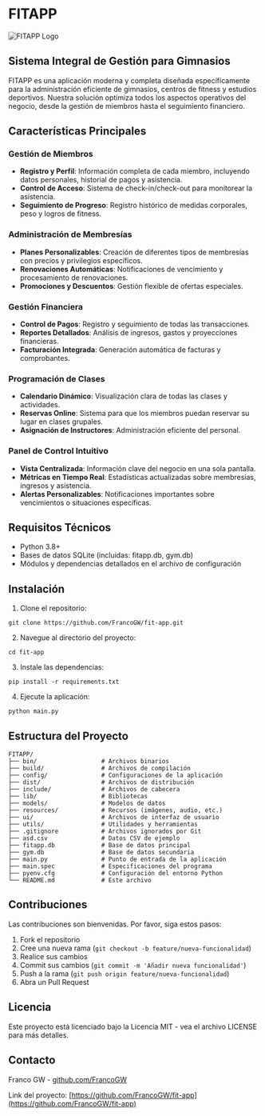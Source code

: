 # FITAPP

![FITAPP Logo](fitapp/logo.png)

## Sistema Integral de Gestión para Gimnasios

FITAPP es una aplicación moderna y completa diseñada específicamente para la administración eficiente de gimnasios, centros de fitness y estudios deportivos. Nuestra solución optimiza todos los aspectos operativos del negocio, desde la gestión de miembros hasta el seguimiento financiero.

## Características Principales

### Gestión de Miembros
- **Registro y Perfil**: Información completa de cada miembro, incluyendo datos personales, historial de pagos y asistencia.
- **Control de Acceso**: Sistema de check-in/check-out para monitorear la asistencia.
- **Seguimiento de Progreso**: Registro histórico de medidas corporales, peso y logros de fitness.

### Administración de Membresías
- **Planes Personalizables**: Creación de diferentes tipos de membresías con precios y privilegios específicos.
- **Renovaciones Automáticas**: Notificaciones de vencimiento y procesamiento de renovaciones.
- **Promociones y Descuentos**: Gestión flexible de ofertas especiales.

### Gestión Financiera
- **Control de Pagos**: Registro y seguimiento de todas las transacciones.
- **Reportes Detallados**: Análisis de ingresos, gastos y proyecciones financieras.
- **Facturación Integrada**: Generación automática de facturas y comprobantes.

### Programación de Clases
- **Calendario Dinámico**: Visualización clara de todas las clases y actividades.
- **Reservas Online**: Sistema para que los miembros puedan reservar su lugar en clases grupales.
- **Asignación de Instructores**: Administración eficiente del personal.

### Panel de Control Intuitivo
- **Vista Centralizada**: Información clave del negocio en una sola pantalla.
- **Métricas en Tiempo Real**: Estadísticas actualizadas sobre membresías, ingresos y asistencia.
- **Alertas Personalizables**: Notificaciones importantes sobre vencimientos o situaciones específicas.

## Requisitos Técnicos

- Python 3.8+
- Bases de datos SQLite (incluidas: fitapp.db, gym.db)
- Módulos y dependencias detallados en el archivo de configuración

## Instalación

1. Clone el repositorio:
```
git clone https://github.com/FrancoGW/fit-app.git
```

2. Navegue al directorio del proyecto:
```
cd fit-app
```

3. Instale las dependencias:
```
pip install -r requirements.txt
```

4. Ejecute la aplicación:
```
python main.py
```

## Estructura del Proyecto

```
FITAPP/
├── bin/                  # Archivos binarios
├── build/                # Archivos de compilación
├── config/               # Configuraciones de la aplicación
├── dist/                 # Archivos de distribución
├── include/              # Archivos de cabecera
├── lib/                  # Bibliotecas
├── models/               # Modelos de datos
├── resources/            # Recursos (imágenes, audio, etc.)
├── ui/                   # Archivos de interfaz de usuario
├── utils/                # Utilidades y herramientas
├── .gitignore            # Archivos ignorados por Git
├── asd.csv               # Datos CSV de ejemplo
├── fitapp.db             # Base de datos principal
├── gym.db                # Base de datos secundaria
├── main.py               # Punto de entrada de la aplicación
├── main.spec             # Especificaciones del programa
├── pyenv.cfg             # Configuración del entorno Python
└── README.md             # Este archivo
```

## Contribuciones

Las contribuciones son bienvenidas. Por favor, siga estos pasos:

1. Fork el repositorio
2. Cree una nueva rama (`git checkout -b feature/nueva-funcionalidad`)
3. Realice sus cambios
4. Commit sus cambios (`git commit -m 'Añadir nueva funcionalidad'`)
5. Push a la rama (`git push origin feature/nueva-funcionalidad`)
6. Abra un Pull Request

## Licencia

Este proyecto está licenciado bajo la Licencia MIT - vea el archivo LICENSE para más detalles.

## Contacto

Franco GW - [github.com/FrancoGW](https://github.com/FrancoGW)

Link del proyecto: [https://github.com/FrancoGW/fit-app](https://github.com/FrancoGW/fit-app)